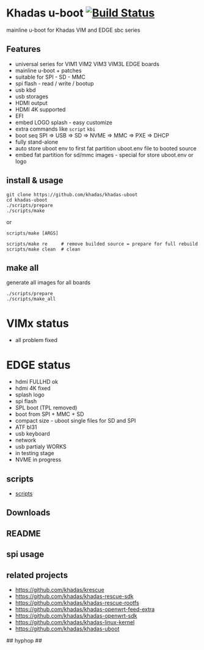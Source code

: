# Khadas u-boot [![Build Status](https://github.com/khadas/khadas-uboot/workflows/Build/badge.svg)](https://github.com/khadas/khadas-uboot/actions)


<!--
# Khadas u-boot [![Build Status](https://travis-ci.org/krescue/khadas-uboot.svg?branch=master)](https://travis-ci.org/krescue/khadas-uboot)
-->

mainline u-boot for Khadas VIM and EDGE sbc series

## Features

+ universal series for VIM1 VIM2 VIM3 VIM3L EDGE boards
+ mainline u-boot + patches
+ suitable for SPI - SD - MMC
+ spi flash - read / write / bootup
+ usb kbd
+ usb storages
+ HDMI output
+ HDMI 4K supported
+ EFI
+ embed LOGO splash - easy customize
+ extra commands like `script` `kbi`
+ boot seq SPI => USB => SD => NVME => MMC => PXE => DHCP
+ fully stand-alone
+ auto store uboot env to first fat partition uboot.env file to booted source
+ embed fat partition for sd/mmc images - special for store uboot.env or logo

## install & usage

```
git clone https://github.com/khadas/khadas-uboot
cd khadas-uboot
./scripts/prepare
./scripts/make

```
or

```
scripts/make [ARGS]

scripts/make re     # remove builded source = prepare for full rebuild
scripts/make clean  # clean

```

## make all

generate all images for all boards

```
./scripts/prepare
./scripts/make_all

```

VIMx status
=============

+ all problem fixed

EDGE status
=============

+ hdmi FULLHD ok
+ hdmi 4K fixed
+ splash logo
+ spi flash
+ SPL boot (TPL removed)
+ boot from SPI + MMC + SD
+ compact size - uboot single files for SD and SPI
+ ATF bl31
+ usb keyboard
+ network
+ usb partialy WORKS
+ in testing stage
+ NVME in progress

## scripts

+ [scripts](scripts)

## Downloads

## README

## spi usage 

## related projects

+ https://github.com/khadas/krescue
+ https://github.com/khadas/khadas-rescue-sdk
+ https://github.com/khadas/khadas-rescue-rootfs
+ https://github.com/khadas/khadas-openwrt-feed-extra
+ https://github.com/khadas/khadas-openwrt-sdk
+ https://github.com/khadas/khadas-linux-kernel
+ https://github.com/khadas/khadas-uboot

\## hyphop ##
